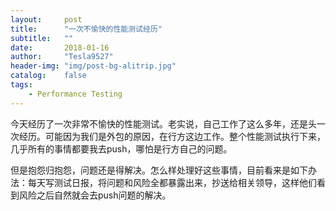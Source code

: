 ```yaml
---
layout:     post
title:      "一次不愉快的性能测试经历"
subtitle:   ""
date:       2018-01-16
author:     "Tesla9527"
header-img: "img/post-bg-alitrip.jpg"
catalog:    false
tags:
    - Performance Testing
---
```

今天经历了一次非常不愉快的性能测试。老实说，自己工作了这么多年，还是头一次经历。可能因为我们是外包的原因，在行方这边工作。整个性能测试执行下来，几乎所有的事情都要我去push，哪怕是行方自己的问题。

但是抱怨归抱怨，问题还是得解决。怎么样处理好这些事情，目前看来是如下办法：每天写测试日报，将问题和风险全都暴露出来，抄送给相关领导，这样他们看到风险之后自然就会去push问题的解决。